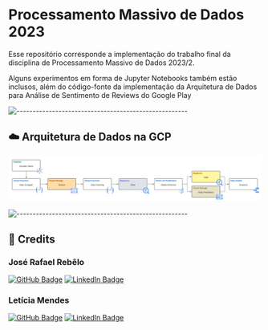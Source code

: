 Processamento Massivo de Dados 2023
=====
Esse repositório corresponde a implementação do trabalho final da disciplina de Processamento Massivo de Dados 2023/2. 

Alguns experimentos em forma de Jupyter Notebooks também estão inclusos, além do código-fonte da implementação da Arquitetura de Dados para Análise de Sentimento de Reviews do Google Play 

![-----------------------------------------------------](https://raw.githubusercontent.com/andreasbm/readme/master/assets/lines/rainbow.png)


## :cloud: Arquitetura de Dados na GCP
![Data Architecture Diagram](docs/data_architecture_diagram.png)


![-----------------------------------------------------](https://raw.githubusercontent.com/andreasbm/readme/master/assets/lines/rainbow.png)


<!-- CREDITS -->
## :scroll: Credits

### José Rafael Rebêlo

[![GitHub Badge](https://img.shields.io/badge/GitHub-100000?style=for-the-badge&logo=github&logoColor=white)](https://github.com/joserafaelrebelo)
[![LinkedIn Badge](https://img.shields.io/badge/LinkedIn-0077B5?style=for-the-badge&logo=linkedin&logoColor=white)]()

### Letícia Mendes

[![GitHub Badge](https://img.shields.io/badge/GitHub-100000?style=for-the-badge&logo=github&logoColor=white)](https://github.com/mendesLet)
[![LinkedIn Badge](https://img.shields.io/badge/LinkedIn-0077B5?style=for-the-badge&logo=linkedin&logoColor=white)](https://br.linkedin.com/in/leticia-lima-mendes-7687ab1a3)




<!-- 
This repository contains software for enabling human interactions with Miss Piggy, the @home robot from Pequi Mecânico. The system relies on various dependencies and components, ensuring communication and operation.


## Dependencies

- nvidia-riva-client (version 2.9.0)
    - An instance of the Riva Server is also needed.
- Miss Piggy HRI modules
    - miss_asr
    - miss_tts
    - miss_nlu
    - miss_wakeword     
- PyAudio
- sounddevice
- [...] < TBD >



## Verifying Sound Card Detection
To check if your microphone and sound card are properly detected by your system, you can use the following command:

```sh 
python3 -m sounddevice
```

## Getting started
### Start the Docker Container
You can start the required Docker container by running the following command:
```sh 
docker-compose -f docker-compose.yaml run hri bash
```

### Set up ROS
You'll need to build the necessary ROS packages. Use the following commands to build and set up the packages:

```sh 
colcon build -symlink-install
```
```sh 
source install/setup.bash
```

### Start the Servers
Miss Piggy Human Interaction involves various ROS servers. To start them, execute the following commands:
```sh 
ros2 launch lazy_qa qa_servers.launch.py
```
Executing the question and answer task
```sh 
ros2 run lazy_qa qa
``` -->
